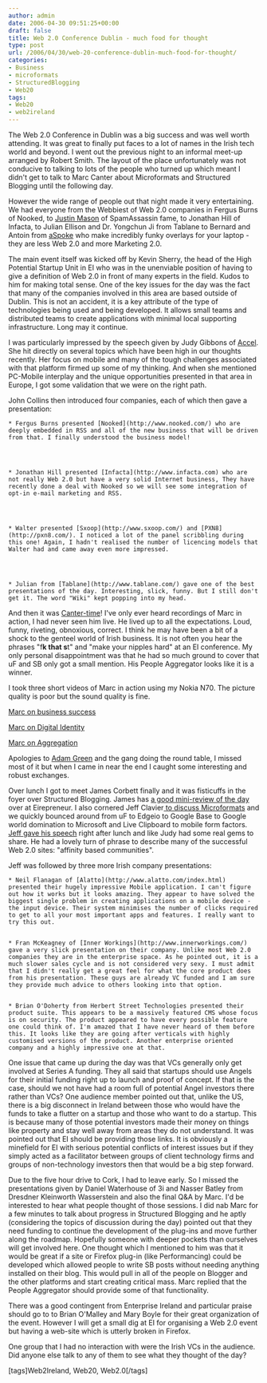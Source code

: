 ```yaml
---
author: admin
date: 2006-04-30 09:51:25+00:00
draft: false
title: Web 2.0 Conference Dublin - much food for thought
type: post
url: /2006/04/30/web-20-conference-dublin-much-food-for-thought/
categories:
- Business
- microformats
- StructuredBlogging
- Web20
tags:
- Web20
- web2ireland
---
```


The Web 2.0 Conference in Dublin was a big success and was well worth attending. It was great to finally put faces to a lot of names in the Irish tech world and beyond. I went out the previous night to an informal meet-up arranged by Robert Smith. The layout of the place unfortunately was not conducive to talking to lots of the people who turned up which meant I didn't get to talk to Marc Canter about Microformats and Structured Blogging until the following day.   

  

However the wide range of people out that night made it very entertaining. We had everyone from the Webbiest of Web 2.0 companies in Fergus Burns of Nooked, to [Justin Mason](http://taint.org/) of SpamAssassin fame, to Jonathan Hill of Infacta, to Julian Ellison and Dr. Yongchun Ji from Tablane to Bernard and Antoin from [aSpoke](http://aspoke.com/) who make incredibly funky overlays for your laptop - they are less Web 2.0 and more Marketing 2.0.   

  

The main event itself was kicked off by Kevin Sherry, the head of the High Potential Startup Unit in EI who was in the unenviable position of having to give a definition of Web 2.0 in front of many experts in the field. Kudos to him for making total sense. One of the key issues for the day was the fact that many of the companies involved in this area are based outside of Dublin. This is not an accident, it is a key attribute of the type of technologies being used and being developed. It allows small teams and distributed teams to create applications with minimal local supporting infrastructure. Long may it continue.  

  

I was particularly impressed by the speech given by Judy Gibbons of [Accel](http://www.accel.com/). She hit directly on several topics which have been high in our
thoughts recently. Her focus on mobile and many of the tough challenges associated with that platform firmed up some of my thinking. And when she mentioned PC-Mobile interplay and the unique opportunities presented in that area in Europe, I got some validation that we were on the right path.   

  

John Collins then introduced four companies, each of which then gave a presentation:  




    * Fergus Burns presented [Nooked](http://www.nooked.com/) who are deeply embedded in RSS and all of the new business that will be driven from that. I finally understood the business model!  

      

  
    * Jonathan Hill presented [Infacta](http://www.infacta.com) who are not really Web 2.0 but have a very solid Internet business, They have recently done a deal with Nooked so we will see some integration of opt-in e-mail marketing and RSS.  

      

  
    * Walter presented [Sxoop](http://www.sxoop.com/) and [PXN8](http://pxn8.com/). I noticed a lot of the panel scribbling during this one! Again, I hadn't realised the number of licencing models that Walter had and came away even more impressed.  

      

  
    * Julian from [Tablane](http://www.tablane.com/) gave one of the best presentations of the day. Interesting, slick, funny. But I still don't get it. The word "Wiki" kept popping into my head. 

And then it was [Canter-time](http://blog.broadbandmechanics.com/2006/04/dublin-blogger-dinner)! I've only ever heard recordings of Marc in action, I had never seen him live. He lived up to all the expectations. Loud, funny, riveting, obnoxious, correct. I think he may have been a bit of a shock to the genteel world of Irish business. It is not often you hear the phrases "f**k that s**t" and "make your nipples hard" at an EI conference. My only personal disappointment was that he had so much ground to cover that uF and SB only got a small mention. His People Aggregator looks like it is a winner.   

  

I took three short videos of Marc in action using my Nokia N70. The picture quality is poor but the sound quality is fine.   

  

[Marc on business success](http://www.youtube.com/watch?v=krkDqzskUcI)  

  

[Marc on Digital Identity](http://www.youtube.com/watch?v=74_Z0SV0XQc)  

  

[Marc on Aggregation](http://www.youtube.com/watch?v=YTDA0yHMgfk)  

  

Apologies to [Adam Green](http://darwinianweb.com/) and the gang doing the round table, I missed most of it but when I came in near the end I caught some interesting and robust exchanges.  

  

Over lunch I got to meet James Corbett finally and it was fisticuffs in the foyer over Structured Blogging. James has [a good mini-review of the day](http://eirepreneur.blogs.com/eirepreneur/2006/04/web2ireland_con_1.html) over at Eirepreneur. I also cornered Jeff Clavier[ to discuss Microformats](http://blog.softtechvc.com/2006/04/can_we_all_use_.html) and we quickly bounced around from uF to Edgeio to Google Base to Google world domination to Microsoft and Live Clipboard to mobile form factors. [Jeff gave his speech](http://blog.softtechvc.com/2006/04/web2ireland_web.html) right after lunch and like Judy had some real gems to share. He had a lovely turn of phrase to describe many of the successful Web 2.0 sites: "affinity based communities".  

  

Jeff was followed by three more Irish company presentations:  




    * Neil Flanagan of [Alatto](http://www.alatto.com/index.html) presented their hugely impressive Mobile application. I can't figure out how it works but it looks amazing. They appear to have solved the biggest single problem in creating applications on a mobile device - the input device. Their system minimises the number of clicks required to get to all your most important apps and features. I really want to try this out.  

  
    * Fran McKeagney of [Inner Workings](http://www.innerworkings.com/) gave a very slick presentation on their company. Unlike most Web 2.0 companies they are in the enterprise space. As he pointed out, it is a much slower sales cycle and is not considered very sexy. I must admit that I didn't really get a great feel for what the core product does from his presentation. These guys are already VC funded and I am sure they provide much advice to others looking into that option.  

  
    * Brian O'Doherty from Herbert Street Technologies presented their product suite. This appears to be a massively featured CMS whose focus is on security. The product appeared to have every possible feature one could think of. I'm amazed that I have never heard of them before this. It looks like they are going after verticals with highly customised versions of the product. Another enterprise oriented company and a highly impressive one at that.

One issue that came up during the day was that VCs generally only get involved at Series A funding. They all said that startups should use Angels for their initial funding right up to launch and proof of concept. If that is the case, should we not have had a room full of potential Angel investors there rather than VCs? One audience member pointed out that, unlike the US, there is a big disconnect in Ireland between those who would have the funds to take a flutter on a startup and those who want to do a startup. This is because many of those potential investors made their money on things like property and stay well away from areas they do not understand. It was pointed out that EI should be providing those links. It is obviously a minefield for EI with serious potential conflicts of interest issues but if they simply acted as a facilitator between groups of client technology firms and groups of non-technology investors then that would be a big step forward.  

  

Due to the five hour drive to Cork, I had to leave early. So I missed the presentations given by Daniel Waterhouse of 3i and Nasser Batley from Dresdner Kleinworth Wasserstein and also the final Q&A by Marc. I'd be interested to hear what people thought of those sessions. I did nab Marc for a few minutes to talk about progress in Structured Blogging and he aptly (considering the topics of discussion during the day) pointed out that they need funding to continue the development of the plug-ins and move further along the roadmap. Hopefully someone with deeper pockets than ourselves will get involved here. One thought which I mentioned to him was that it would be great if a site or Firefox plug-in (like Performancing) could be developed which allowed people to write SB posts without needing anything installed on their blog. This would pull in all of the people on Blogger and the other platforms and start creating critical mass. Marc replied that the People Aggregator should provide some of that functionality.  

  

There was a good contingent from Enterprise Ireland and particular praise should go to to Brian O'Malley and Mary Boyle for their great organization of the event. However I will get a small dig at EI for organising a Web 2.0 event but having a web-site which is utterly broken in Firefox.  

  

One group that I had no interaction with were the Irish VCs in the audience. Did anyone else talk to any of them to see what they thought of the day?  

  

[tags]Web2Ireland, Web20, Web2.0[/tags]  



